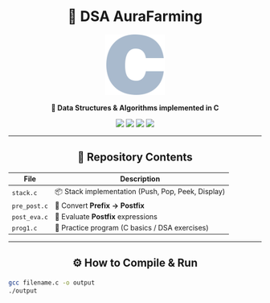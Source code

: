 <h1 align="center">📘 DSA AuraFarming</h1>

<p align="center">
  <img src="https://raw.githubusercontent.com/devicons/devicon/master/icons/c/c-original.svg" width="120"/>
</p>

<p align="center">
  <b>🚀 Data Structures & Algorithms implemented in C</b>
</p>

<p align="center">
  <img src="https://img.shields.io/badge/Language-C-blue?logo=c&logoColor=white" />
  <img src="https://img.shields.io/github/last-commit/Arnab-apk/DSA_Aurafarming" />
  <img src="https://img.shields.io/github/repo-size/Arnab-apk/DSA_Aurafarming" />
  <img src="https://img.shields.io/badge/Status-Active-success" />
</p>

---

<h2 align="center">📂 Repository Contents</h2>

<div align="center">

| File        | Description |
|-------------|-------------|
| `stack.c`   | 📦 Stack implementation (Push, Pop, Peek, Display) |
| `pre_post.c`| 🔄 Convert **Prefix → Postfix** |
| `post_eva.c`| 🧮 Evaluate **Postfix** expressions |
| `prog1.c`   | 📝 Practice program (C basics / DSA exercises) |

</div>

---

<h2 align="center">⚙️ How to Compile & Run</h2>

```bash
gcc filename.c -o output
./output
